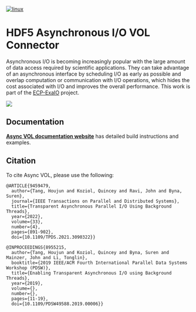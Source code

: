 [![linux](https://github.com/HDFGroup/vol-async/actions/workflows/linux.yml/badge.svg?branch=develop)](https://github.com/HDFGroup/vol-async/actions/workflows/linux.yml)
# HDF5 Asynchronous I/O VOL Connector

Asynchronous I/O is becoming increasingly popular with the large amount of data access required by scientific applications. They can take advantage of an asynchronous interface by scheduling I/O as early as possible and overlap computation or communication with I/O operations, which hides the cost associated with I/O and improves the overall performance. This work is part of the [ECP-ExaIO](https://www.exascaleproject.org/research-project/exaio) project.

[<img src="https://lh3.googleusercontent.com/pw/AM-JKLX033FP6RFe5CqYx7vQY_YF834O4SOfFr53xzUdB-TOGIVnG-jNn0fp-8aHbgqZtogRlgSNHJxQqI8gAG0sZo3HNOhmf3k8GZpFyvz2sCBEl2lekbOh8ne3TJyAjbP0XbVZ79JczoDe3pqSIjbfJa-M=w3090-h613-no?authuser=0">](overview)

## Documentation
[**Async VOL documentation website**](https://hdf5-vol-async.readthedocs.io) has detailed build instructions and examples.



## Citation
To cite Async VOL, please use the following:

```
@ARTICLE{9459479,
  author={Tang, Houjun and Koziol, Quincey and Ravi, John and Byna, Suren},
  journal={IEEE Transactions on Parallel and Distributed Systems}, 
  title={Transparent Asynchronous Parallel I/O Using Background Threads}, 
  year={2022},
  volume={33},
  number={4},
  pages={891-902},
  doi={10.1109/TPDS.2021.3090322}}
  
@INPROCEEDINGS{8955215,
  author={Tang, Houjun and Koziol, Quincey and Byna, Suren and Mainzer, John and Li, Tonglin},
  booktitle={2019 IEEE/ACM Fourth International Parallel Data Systems Workshop (PDSW)}, 
  title={Enabling Transparent Asynchronous I/O using Background Threads}, 
  year={2019},
  volume={},
  number={},
  pages={11-19},
  doi={10.1109/PDSW49588.2019.00006}}

```
